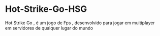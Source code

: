 # Hot-Strike-Go-HSG
Hot Strike Go , é um jogo de Fps , desenvolvido para jogar em multiplayer em servidores de qualquer lugar do mundo 
